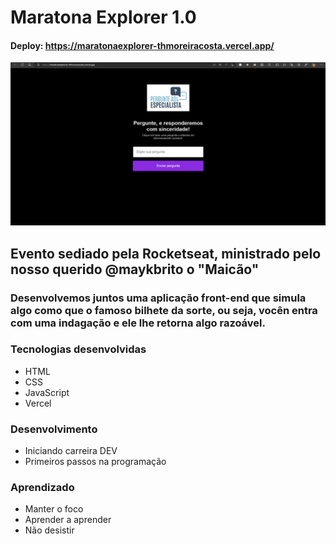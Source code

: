 # Maratona Explorer 1.0
#### Deploy: https://maratonaexplorer-thmoreiracosta.vercel.app/

![Page](/assets/page.png)


## Evento sediado pela Rocketseat, ministrado pelo nosso querido @maykbrito o "Maicão"
### Desenvolvemos juntos uma aplicação front-end que simula algo como que o famoso bilhete da sorte, ou seja, vocên entra com uma indagação e ele lhe retorna algo razoável.

### Tecnologias desenvolvidas
 - HTML
 - CSS
 - JavaScript
 - Vercel
 
### Desenvolvimento
 - Iniciando carreira DEV
 - Primeiros passos na programação
 
### Aprendizado
 - Manter o foco
 - Aprender a aprender
 - Não desistir